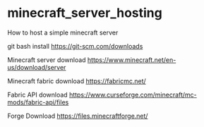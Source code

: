 # minecraft_server_hosting
How to host a simple minecraft server

git bash install
https://git-scm.com/downloads

Minecraft server download
https://www.minecraft.net/en-us/download/server

Minecraft fabric download
https://fabricmc.net/

Fabric API download
https://www.curseforge.com/minecraft/mc-mods/fabric-api/files

Forge Download
https://files.minecraftforge.net/
